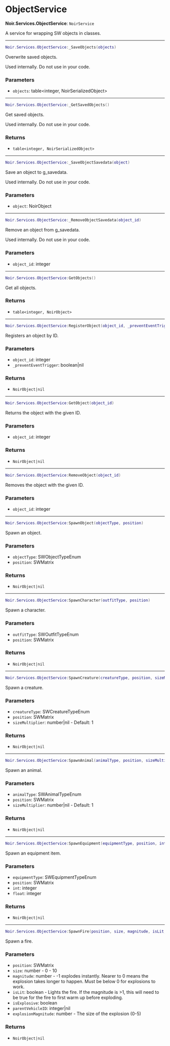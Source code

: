 # ObjectService

**Noir.Services.ObjectService**: `NoirService`

A service for wrapping SW objects in classes.

---

```lua
Noir.Services.ObjectService:_SaveObjects(objects)
```
Overwrite saved objects.

Used internally. Do not use in your code.

### Parameters
- `objects`: table<integer, NoirSerializedObject>

---

```lua
Noir.Services.ObjectService:_GetSavedObjects()
```
Get saved objects.

Used internally. Do not use in your code.

### Returns
- `table<integer, NoirSerializedObject>`

---

```lua
Noir.Services.ObjectService:_SaveObjectSavedata(object)
```
Save an object to g_savedata.

Used internally. Do not use in your code.

### Parameters
- `object`: NoirObject

---

```lua
Noir.Services.ObjectService:_RemoveObjectSavedata(object_id)
```
Remove an object from g_savedata.

Used internally. Do not use in your code.

### Parameters
- `object_id`: integer

---

```lua
Noir.Services.ObjectService:GetObjects()
```
Get all objects.

### Returns
- `table<integer, NoirObject>`

---

```lua
Noir.Services.ObjectService:RegisterObject(object_id, _preventEventTrigger)
```
Registers an object by ID.

### Parameters
- `object_id`: integer
- `_preventEventTrigger`: boolean|nil
### Returns
- `NoirObject|nil`

---

```lua
Noir.Services.ObjectService:GetObject(object_id)
```
Returns the object with the given ID.

### Parameters
- `object_id`: integer
### Returns
- `NoirObject|nil`

---

```lua
Noir.Services.ObjectService:RemoveObject(object_id)
```
Removes the object with the given ID.

### Parameters
- `object_id`: integer

---

```lua
Noir.Services.ObjectService:SpawnObject(objectType, position)
```
Spawn an object.

### Parameters
- `objectType`: SWObjectTypeEnum
- `position`: SWMatrix
### Returns
- `NoirObject|nil`

---

```lua
Noir.Services.ObjectService:SpawnCharacter(outfitType, position)
```
Spawn a character.

### Parameters
- `outfitType`: SWOutfitTypeEnum
- `position`: SWMatrix
### Returns
- `NoirObject|nil`

---

```lua
Noir.Services.ObjectService:SpawnCreature(creatureType, position, sizeMultiplier)
```
Spawn a creature.

### Parameters
- `creatureType`: SWCreatureTypeEnum
- `position`: SWMatrix
- `sizeMultiplier`: number|nil - Default: 1
### Returns
- `NoirObject|nil`

---

```lua
Noir.Services.ObjectService:SpawnAnimal(animalType, position, sizeMultiplier)
```
Spawn an animal.

### Parameters
- `animalType`: SWAnimalTypeEnum
- `position`: SWMatrix
- `sizeMultiplier`: number|nil - Default: 1
### Returns
- `NoirObject|nil`

---

```lua
Noir.Services.ObjectService:SpawnEquipment(equipmentType, position, int, float)
```
Spawn an equipment item.

### Parameters
- `equipmentType`: SWEquipmentTypeEnum
- `position`: SWMatrix
- `int`: integer
- `float`: integer
### Returns
- `NoirObject|nil`

---

```lua
Noir.Services.ObjectService:SpawnFire(position, size, magnitude, isLit, isExplosive, parentVehicleID, explosionMagnitude)
```
Spawn a fire.

### Parameters
- `position`: SWMatrix
- `size`: number - 0 - 10
- `magnitude`: number - -1 explodes instantly. Nearer to 0 means the explosion takes longer to happen. Must be below 0 for explosions to work.
- `isLit`: boolean - Lights the fire. If the magnitude is >1, this will need to be true for the fire to first warm up before exploding.
- `isExplosive`: boolean
- `parentVehicleID`: integer|nil
- `explosionMagnitude`: number - The size of the explosion (0-5)
### Returns
- `NoirObject|nil`